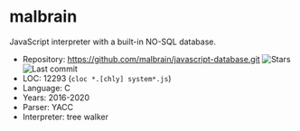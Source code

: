 # malbrain

JavaScript interpreter with a built-in NO-SQL database.

* Repository:  https://github.com/malbrain/javascript-database.git <span class="shields"><img src="https://img.shields.io/github/stars/malbrain/javascript-database?label=&style=flat-square" alt="Stars" title="Stars"><img src="https://img.shields.io/github/last-commit/malbrain/javascript-database?label=&style=flat-square" alt="Last commit" title="Last commit"></span>
* LOC:         12293 (`cloc *.[chly] system*.js`)
* Language:    C
* Years:       2016-2020
* Parser:      YACC
* Interpreter: tree walker
